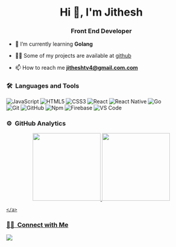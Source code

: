 <h1 align="center">Hi 👋, I'm Jithesh</h1>
<h3 align="center">Front End Developer</h3>


- 🌱 I’m currently learning **Golang**

- 👨‍💻 Some of my projects are available at [github](https://github.com/jithesh-wq)

- 📫 How to reach me **jitheshtv4@gmail.com.com**



### 🛠 &nbsp;Languages and Tools

![JavaScript](https://img.shields.io/badge/-JavaScript-%23F7DF1C?style=for-the-badge&logo=javascript&logoColor=000000&labelColor=%23F7DF1C&color=%23FFCE5A)
![HTML5](https://img.shields.io/badge/-HTML5-%23E44D27?style=for-the-badge&logo=html5&logoColor=ffffff)
![CSS3](https://img.shields.io/badge/-CSS3-%231572B6?style=for-the-badge&logo=css3)
![React](https://img.shields.io/badge/-React-61DAFB?style=for-the-badge&logo=react&logoColor=ffffff)
![React Native](https://img.shields.io/badge/React_Native-20232A?style=for-the-badge&logo=react&logoColor=61DAFB)
![Go](https://img.shields.io/badge/Go-00ADD8?style=for-the-badge&logo=go&logoColor=white)
<br />
![Git](https://img.shields.io/badge/-Git-%23F05032?style=for-the-badge&logo=git&logoColor=%23ffffff)
![GitHub](https://img.shields.io/badge/-GitHub-181717?style=for-the-badge&logo=github)
![Npm](https://img.shields.io/badge/-npm-CB3837?style=for-the-badge&logo=npm)
![Firebase](https://img.shields.io/badge/-Firebase-FFCA28?style=for-the-badge&logo=firebase&logoColor=ffffff)
![VS Code](http://img.shields.io/badge/-VS%20Code-007ACC?style=for-the-badge&logo=visual-studio-code&logoColor=ffffff)
<br />



### ⚙️ &nbsp;GitHub Analytics

<p align="center">
    <a href="https://github.com/jithesh-wq">
        <img height="180em"
            src="https://github-readme-stats-eight-theta.vercel.app/api?username=jithesh-wq&show_icons=true&theme=radical&include_all_commits=true&count_private=true" />
        <img height="180em"
            src="https://github-readme-stats-eight-theta.vercel.app/api/top-langs/?username=jithesh-wq&layout=compact&langs_count=8&theme=radical" />

    </a>
</p>

### 🤝🏻 &nbsp;Connect with Me

<p>
    <a href="jitheshtv4@gmail.com"><img
            src="https://img.shields.io/badge/-jitheshtv4@gmail.com-D14836?style=flat&logo=Gmail&logoColor=white" />
    </a>

